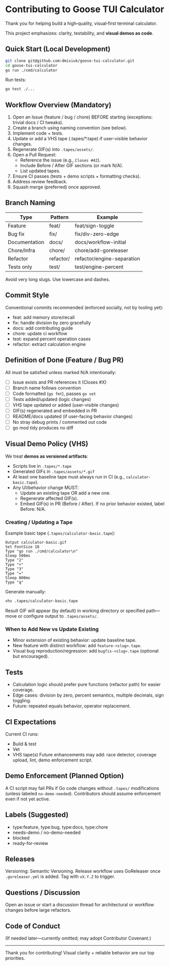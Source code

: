 # Contributing to Goose TUI Calculator

Thank you for helping build a high‑quality, visual‑first terminal calculator.

This project emphasizes: clarity, testability, and **visual demos as code**.

## Quick Start (Local Development)
```bash
git clone git@github.com:dmisiuk/goose-tui-calculator.git
cd goose-tui-calculator
go run ./cmd/calculator
```
Run tests:
```bash
go test ./...
```

## Workflow Overview (Mandatory)
1. Open an Issue (feature / bug / chore) BEFORE starting (exceptions: trivial docs / CI tweaks).
2. Create a branch using naming convention (see below).
3. Implement code + tests.
4. Update or add a VHS tape (.tapes/*.tape) if user-visible behavior changes.
5. Regenerate GIF(s) into `.tapes/assets/`.
6. Open a Pull Request:
   - Reference the issue (e.g., `Closes #42`).
   - Include Before / After GIF sections (or mark N/A).
   - List updated tapes.
7. Ensure CI passes (tests + demo scripts + formatting checks).
8. Address review feedback.
9. Squash merge (preferred) once approved.

## Branch Naming
| Type | Pattern | Example |
|------|---------|---------|
| Feature | feat/<slug> | feat/sign-toggle |
| Bug fix | fix/<slug> | fix/div-zero-edge |
| Documentation | docs/<slug> | docs/workflow-initial |
| Chore/Infra | chore/<slug> | chore/add-goreleaser |
| Refactor | refactor/<slug> | refactor/engine-separation |
| Tests only | test/<slug> | test/engine-percent |

Avoid very long slugs. Use lowercase and dashes.

## Commit Style
Conventional commits recommended (enforced socially, not by tooling yet):
- feat: add memory store/recall
- fix: handle division by zero gracefully
- docs: add contributing guide
- chore: update ci workflow
- test: expand percent operation cases
- refactor: extract calculation engine

## Definition of Done (Feature / Bug PR)
All must be satisfied unless marked N/A intentionally:
- [ ] Issue exists and PR references it (Closes #X)
- [ ] Branch name follows convention
- [ ] Code formatted (`go fmt`), passes `go vet`
- [ ] Tests added/updated (logic changes)
- [ ] VHS tape updated or added (user-visible changes)
- [ ] GIF(s) regenerated and embedded in PR
- [ ] README/docs updated (if user-facing behavior changes)
- [ ] No stray debug prints / commented out code
- [ ] go mod tidy produces no diff

## Visual Demo Policy (VHS)
We treat **demos as versioned artifacts**:
- Scripts live in `.tapes/*.tape`
- Generated GIFs in `.tapes/assets/*.gif`
- At least one baseline tape must always run in CI (e.g., `calculator-basic.tape`).
- Any UI/behavior change MUST:
  - Update an existing tape OR add a new one.
  - Regenerate affected GIF(s).
  - Embed GIF(s) in PR (Before / After). If no prior behavior existed, label Before: N/A.

### Creating / Updating a Tape
Example basic tape (`.tapes/calculator-basic.tape`):
```
Output calculator-basic.gif
Set FontSize 18
Type "go run ./cmd/calculator\n"
Sleep 500ms
Type "2"
Type "+"
Type "3"
Type "="
Sleep 800ms
Type "q"
```
Generate manually:
```bash
vhs .tapes/calculator-basic.tape
```
Result GIF will appear (by default) in working directory or specified path—move or configure output to `.tapes/assets/`.

### When to Add New vs Update Existing
- Minor extension of existing behavior: update baseline tape.
- New feature with distinct workflow: add `feature-<slug>.tape`.
- Visual bug reproduction/regression: add `bugfix-<slug>.tape` (optional but encouraged).

## Tests
- Calculation logic should prefer pure functions (refactor path) for easier coverage.
- Edge cases: division by zero, percent semantics, multiple decimals, sign toggling.
- Future: repeated equals behavior, operator replacement.

## CI Expectations
Current CI runs:
- Build & test
- Vet
- VHS tape(s)
Future enhancements may add: race detector, coverage upload, lint, demo enforcement script.

## Demo Enforcement (Planned Option)
A CI script may fail PRs if Go code changes without `.tapes/` modifications (unless labeled `no-demo-needed`). Contributors should assume enforcement even if not yet active.

## Labels (Suggested)
- type:feature, type:bug, type:docs, type:chore
- needs-demo / no-demo-needed
- blocked
- ready-for-review

## Releases
Versioning: Semantic Versioning. Release workflow uses GoReleaser once `.goreleaser.yml` is added. Tag with `vX.Y.Z` to trigger.

## Questions / Discussion
Open an issue or start a discussion thread for architectural or workflow changes before large refactors.

## Code of Conduct
(If needed later—currently omitted; may adopt Contributor Covenant.)

---
Thank you for contributing! Visual clarity + reliable behavior are our top priorities.
